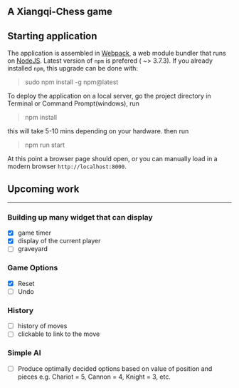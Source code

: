 ## A Xiangqi-Chess game

## Starting application

The application is assembled in [Webpack](https://webpack.github.io/), a web module bundler that runs on [NodeJS](https://nodejs.org/en/). Latest version of `npm` is prefered ( ~> 3.7.3).
If you already installed `npm`, this upgrade can be done with:

> sudo npm install -g npm@latest

To deploy the application on a local server, go the project directory in Terminal or Command Prompt(windows), run

> npm install

this will take 5-10 mins depending on your hardware. then run

> npm run start

At this point a browser page should open, or you can manually load in a modern browser `http://localhost:8000`.


## Upcoming work
----------------

### Building up many widget that can display

- [x] game timer
- [x] display of the current player
- [ ] graveyard

### Game Options
- [x] Reset
- [ ] Undo

### History
- [ ] history of moves
- [ ] clickable to link to the move

### Simple AI
- [ ] Produce optimally decided options based on value of position and pieces
  e.g. Chariot = 5, Cannon = 4, Knight = 3, etc.